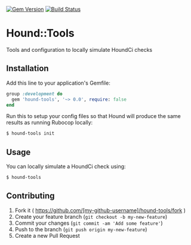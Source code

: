 [![Gem Version](https://badge.fury.io/rb/hound-tools.svg)](http://badge.fury.io/rb/hound-tools)
[![Build Status](https://travis-ci.org/e2/hound-tools.png?branch=master)](https://travis-ci.org/e2/hound-tools)


# Hound::Tools

Tools and configuration to locally simulate HoundCi checks

## Installation

Add this line to your application's Gemfile:

```ruby
group :development do
  gem 'hound-tools', '~> 0.0', require: false
end
```

Run this to setup your config files so that Hound will produce the same results
as running Rubocop locally:

```bash
$ hound-tools init
```


## Usage

You can locally simulate a HoundCi check using:

```bash
$ hound-tools
```


## Contributing

1. Fork it ( https://github.com/[my-github-username]/hound-tools/fork )
2. Create your feature branch (`git checkout -b my-new-feature`)
3. Commit your changes (`git commit -am 'Add some feature'`)
4. Push to the branch (`git push origin my-new-feature`)
5. Create a new Pull Request
